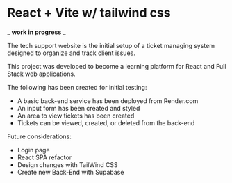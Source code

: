 # React + Vite w/ tailwind css

**_ work in progress _**

The tech support website is the initial setup of a ticket managing system designed to
organize and track client issues.

This project was developed to become a learning platform for React and Full Stack web applications.

The following has been created for initial testing:

- A basic back-end service has been deployed from Render.com
- An input form has been created and styled
- An area to view tickets has been created
- Tickets can be viewed, created, or deleted from the back-end

Future considerations:

- Login page
- React SPA refactor
- Design changes with TailWind CSS
- Create new Back-End with Supabase
